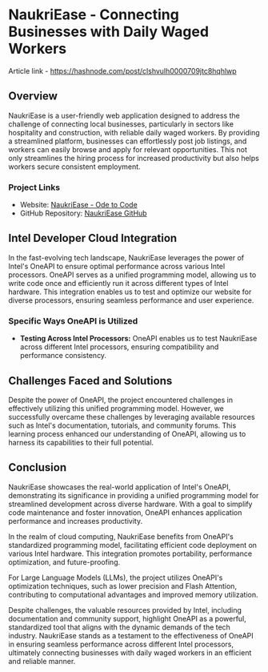 # NaukriEase - Connecting Businesses with Daily Waged Workers
Article link - https://hashnode.com/post/clshvulh0000709jtc8hqhlwp

## Overview

NaukriEase is a user-friendly web application designed to address the challenge of connecting local businesses, particularly in sectors like hospitality and construction, with reliable daily waged workers. By providing a streamlined platform, businesses can effortlessly post job listings, and workers can easily browse and apply for relevant opportunities. This not only streamlines the hiring process for increased productivity but also helps workers secure consistent employment.

### Project Links

- Website: [NaukriEase - Ode to Code](https://ayushratan1.github.io/Ode-to-Code/)
- GitHub Repository: [NaukriEase GitHub](https://github.com/AyushRatan1/Ode-to-Code)

## Intel Developer Cloud Integration

In the fast-evolving tech landscape, NaukriEase leverages the power of Intel's OneAPI to ensure optimal performance across various Intel processors. OneAPI serves as a unified programming model, allowing us to write code once and efficiently run it across different types of Intel hardware. This integration enables us to test and optimize our website for diverse processors, ensuring seamless performance and user experience.

### Specific Ways OneAPI is Utilized

- **Testing Across Intel Processors:** OneAPI enables us to test NaukriEase across different Intel processors, ensuring compatibility and performance consistency.

## Challenges Faced and Solutions

Despite the power of OneAPI, the project encountered challenges in effectively utilizing this unified programming model. However, we successfully overcame these challenges by leveraging available resources such as Intel's documentation, tutorials, and community forums. This learning process enhanced our understanding of OneAPI, allowing us to harness its capabilities to their full potential.

## Conclusion

NaukriEase showcases the real-world application of Intel's OneAPI, demonstrating its significance in providing a unified programming model for streamlined development across diverse hardware. With a goal to simplify code maintenance and foster innovation, OneAPI enhances application performance and increases productivity.

In the realm of cloud computing, NaukriEase benefits from OneAPI's standardized programming model, facilitating efficient code deployment on various Intel hardware. This integration promotes portability, performance optimization, and future-proofing.

For Large Language Models (LLMs), the project utilizes OneAPI's optimization techniques, such as lower precision and Flash Attention, contributing to computational advantages and improved memory utilization.

Despite challenges, the valuable resources provided by Intel, including documentation and community support, highlight OneAPI as a powerful, standardized tool that aligns with the dynamic demands of the tech industry. NaukriEase stands as a testament to the effectiveness of OneAPI in ensuring seamless performance across different Intel processors, ultimately connecting businesses with daily waged workers in an efficient and reliable manner.





